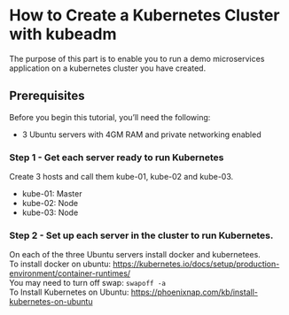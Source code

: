 # How to Create a Kubernetes Cluster with kubeadm
The purpose of this part is to enable you to run a demo microservices application on a kubernetes cluster you have created.

## Prerequisites
Before you begin this tutorial, you’ll need the following:<br/>
* 3 Ubuntu servers with 4GM RAM and private networking enabled<br/>
### Step 1 - Get each server ready to run Kubernetes
Create 3 hosts and call them kube-01, kube-02 and kube-03. <br/>
* kube-01:	Master
* kube-02:	Node
* kube-03:	Node
### Step 2 - Set up each server in the cluster to run Kubernetes.
On each of the three Ubuntu servers install docker and kubernetees.<br/>
To install docker on ubuntu: https://kubernetes.io/docs/setup/production-environment/container-runtimes/ <br>
You may need to turn off swap: <code>swapoff -a</code><br/>
To Install Kubernetes on Ubuntu: https://phoenixnap.com/kb/install-kubernetes-on-ubuntu <br/>


